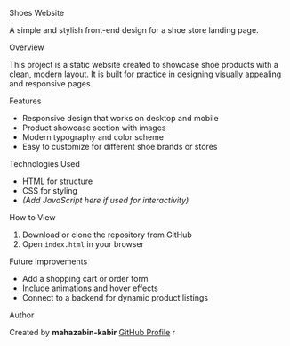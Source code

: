 Shoes Website

A simple and stylish front-end design for a shoe store landing page.

Overview

This project is a static website created to showcase shoe products with a clean, modern layout. It is built for practice in designing visually appealing and responsive pages.

 Features

* Responsive design that works on desktop and mobile
* Product showcase section with images
* Modern typography and color scheme
* Easy to customize for different shoe brands or stores

Technologies Used

* HTML for structure
* CSS for styling
* *(Add JavaScript here if used for interactivity)*

How to View

1. Download or clone the repository from GitHub
2. Open `index.html` in your browser

Future Improvements

* Add a shopping cart or order form
* Include animations and hover effects
* Connect to a backend for dynamic product listings

Author

Created by **mahazabin-kabir**
[GitHub Profile](https://github.com/mahazabin-kabir) r
